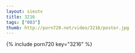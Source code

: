 ```yaml
--- 
layout: sieutv
title: 3216
tags: ["003"]
thumb: http://porn720.net/video/3216/poster.jpg
---
```

{% include porn720 key="3216" %} 
